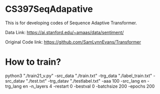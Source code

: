 # CS397SeqAdapative

This is for developing codes of Sequence Adaptive Transformer.

Data Link: https://ai.stanford.edu/~amaas/data/sentiment/

Original Code link: https://github.com/SamLynnEvans/Transformer

# How to train?
python3 "./train21_v.py" -src_data "./train.txt" -trg_data "./label_train.txt" -src_datav "./test.txt" -trg_datav "./testlabel.txt" -aaa 100 -src_lang en -trg_lang en -n_layers 4 -restart 0 -bestval 0 -batchsize 200 -epochs 200
